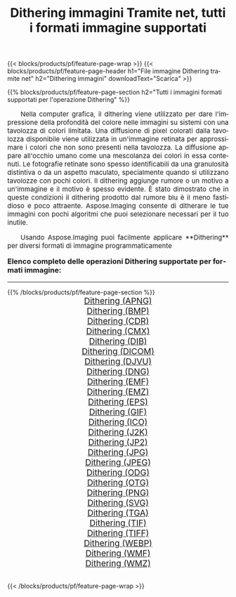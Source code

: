 ﻿---
title: Dithering immagini Tramite net, tutti i formati immagine supportati 
weight: 3920
url: /it/net/dither/ 
lang: it
langdirlevel: 2
locales: zh-hans,ja,it,ru,de,es,fr,nl,id,lt,pl,pt,vi,tr,ko,zh-hant,ar,hi,th,sv,cs,uk,he
description: Usando Aspose.Imaging puoi facilmente Dithering immagini tramite net
---

{{< blocks/products/pf/feature-page-wrap >}}
{{< blocks/products/pf/feature-page-header h1="File immagine Dithering tramite net" h2="Dithering immagini" downloadText="Scarica" >}}


{{% blocks/products/pf/feature-page-section  h2="Tutti i immagini formati supportati per l'operazione Dithering" %}}
<p align="justify" style="text-indent:2em;font-size:15px;">
Nella computer grafica, il dithering viene utilizzato per dare l'impressione della profondità del colore nelle immagini su sistemi con una tavolozza di colori limitata. Una diffusione di pixel colorati dalla tavolozza disponibile viene utilizzata in un'immagine retinata per approssimare i colori che non sono presenti nella tavolozza. La diffusione appare all'occhio umano come una mescolanza dei colori in essa contenuti. Le fotografie retinate sono spesso identificabili da una granulosità distintiva o da un aspetto maculato, specialmente quando si utilizzano tavolozze con pochi colori. Il dithering aggiunge rumore o un motivo a un'immagine e il motivo è spesso evidente. È stato dimostrato che in queste condizioni il dithering prodotto dal rumore blu è il meno fastidioso e poco attraente. Aspose.Imaging consente di ditherare le tue immagini con pochi algoritmi che puoi selezionare necessari per il tuo inutile.
</p>
<p align="justify" style="text-indent:2em;font-size:15px;">
Usando Aspose.Imaging puoi facilmente applicare **Dithering** per diversi formati di immagine programmaticamente
</p>
<h3 style="margin-top:16px;">
Elenco completo delle operazioni Dithering supportate per formati immagine:
</h3>
<hr/>
{{% /blocks/products/pf/feature-page-section %}}
<div class="container-fluid productfamilypage bg-gray">
    <div class="convertypes bg-gray agp-content section">
        <div class="container">
		<div class="row other-converters" style="gap: 10px;font-size: 19px;text-align:center;">
		    <div class='col-md-3 other-converter remove-lp remove-rp'><a href="/imaging/it/net/dither/apng/" style="padding:15px;">Dithering (APNG)</a></div><div class='col-md-3 other-converter remove-lp remove-rp'><a href="/imaging/it/net/dither/bmp/" style="padding:15px;">Dithering (BMP)</a></div><div class='col-md-3 other-converter remove-lp remove-rp'><a href="/imaging/it/net/dither/cdr/" style="padding:15px;">Dithering (CDR)</a></div><div class='col-md-3 other-converter remove-lp remove-rp'><a href="/imaging/it/net/dither/cmx/" style="padding:15px;">Dithering (CMX)</a></div><div class='col-md-3 other-converter remove-lp remove-rp'><a href="/imaging/it/net/dither/dib/" style="padding:15px;">Dithering (DIB)</a></div><div class='col-md-3 other-converter remove-lp remove-rp'><a href="/imaging/it/net/dither/dicom/" style="padding:15px;">Dithering (DICOM)</a></div><div class='col-md-3 other-converter remove-lp remove-rp'><a href="/imaging/it/net/dither/djvu/" style="padding:15px;">Dithering (DJVU)</a></div><div class='col-md-3 other-converter remove-lp remove-rp'><a href="/imaging/it/net/dither/dng/" style="padding:15px;">Dithering (DNG)</a></div><div class='col-md-3 other-converter remove-lp remove-rp'><a href="/imaging/it/net/dither/emf/" style="padding:15px;">Dithering (EMF)</a></div><div class='col-md-3 other-converter remove-lp remove-rp'><a href="/imaging/it/net/dither/emz/" style="padding:15px;">Dithering (EMZ)</a></div><div class='col-md-3 other-converter remove-lp remove-rp'><a href="/imaging/it/net/dither/eps/" style="padding:15px;">Dithering (EPS)</a></div><div class='col-md-3 other-converter remove-lp remove-rp'><a href="/imaging/it/net/dither/gif/" style="padding:15px;">Dithering (GIF)</a></div><div class='col-md-3 other-converter remove-lp remove-rp'><a href="/imaging/it/net/dither/ico/" style="padding:15px;">Dithering (ICO)</a></div><div class='col-md-3 other-converter remove-lp remove-rp'><a href="/imaging/it/net/dither/j2k/" style="padding:15px;">Dithering (J2K)</a></div><div class='col-md-3 other-converter remove-lp remove-rp'><a href="/imaging/it/net/dither/jp2/" style="padding:15px;">Dithering (JP2)</a></div><div class='col-md-3 other-converter remove-lp remove-rp'><a href="/imaging/it/net/dither/jpg/" style="padding:15px;">Dithering (JPG)</a></div><div class='col-md-3 other-converter remove-lp remove-rp'><a href="/imaging/it/net/dither/jpeg/" style="padding:15px;">Dithering (JPEG)</a></div><div class='col-md-3 other-converter remove-lp remove-rp'><a href="/imaging/it/net/dither/odg/" style="padding:15px;">Dithering (ODG)</a></div><div class='col-md-3 other-converter remove-lp remove-rp'><a href="/imaging/it/net/dither/otg/" style="padding:15px;">Dithering (OTG)</a></div><div class='col-md-3 other-converter remove-lp remove-rp'><a href="/imaging/it/net/dither/png/" style="padding:15px;">Dithering (PNG)</a></div><div class='col-md-3 other-converter remove-lp remove-rp'><a href="/imaging/it/net/dither/svg/" style="padding:15px;">Dithering (SVG)</a></div><div class='col-md-3 other-converter remove-lp remove-rp'><a href="/imaging/it/net/dither/tga/" style="padding:15px;">Dithering (TGA)</a></div><div class='col-md-3 other-converter remove-lp remove-rp'><a href="/imaging/it/net/dither/tif/" style="padding:15px;">Dithering (TIF)</a></div><div class='col-md-3 other-converter remove-lp remove-rp'><a href="/imaging/it/net/dither/tiff/" style="padding:15px;">Dithering (TIFF)</a></div><div class='col-md-3 other-converter remove-lp remove-rp'><a href="/imaging/it/net/dither/webp/" style="padding:15px;">Dithering (WEBP)</a></div><div class='col-md-3 other-converter remove-lp remove-rp'><a href="/imaging/it/net/dither/wmf/" style="padding:15px;">Dithering (WMF)</a></div><div class='col-md-3 other-converter remove-lp remove-rp'><a href="/imaging/it/net/dither/wmz/" style="padding:15px;">Dithering (WMZ)</a></div>
                </div>
        </div>
    </div>
</div>
<br/>

{{< /blocks/products/pf/feature-page-wrap >}}
